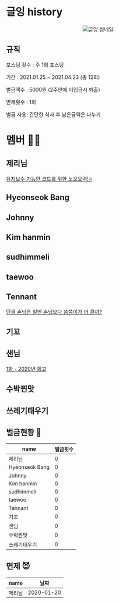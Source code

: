 # 글잉 history

<p align="center">
  <img src="/글잉%20썸네일.jpg" alt="글잉 썸네일" ></img>
</p>

## 규칙
포스팅 횟수 : 주 1회 포스팅

기간 : 2021.01.25 ~ 2021.04.23 (총 12회)

벌금액수 : 5000원 (2주안에 미입금시 퇴출)

면제횟수 : 1회

벌금 사용: 간단한 식사 후 남은금액은 나누기


# 멤버 🙆‍♂️

## 제리님
[유지보수 가능한 코드를 위한 노오오력!🔥](https://velog.io/@jerrynim_/%EC%9C%A0%EC%A7%80%EB%B3%B4%EC%88%98-%EA%B0%80%EB%8A%A5%ED%95%9C-%EC%BD%94%EB%93%9C%EB%A5%BC-%EC%9C%84%ED%95%9C-%EB%85%B8%EC%98%A4%EC%98%A4%EB%A0%A5)

## Hyeonseok Bang

## Johnny

## Kim hanmin

## sudhimmeli

## taewoo

## Tennant
[단골 손님은 일반 손님보다 씀씀이가 더 클까?](https://pazu0522.github.io/%ED%86%B5%EA%B3%84%ED%95%99/%EB%8D%B0%EC%9D%B4%ED%84%B0%20%EB%B6%84%EC%84%9D/mann_whitney_u-test/)

## 기꼬

## 샌님
[1화 - 2020년 회고](https://velog.io/@sannim/1%ED%99%94-2020%EB%85%84-%ED%9A%8C%EA%B3%A0)
## 수박찐맛

## 쓰레기태우기

## 벌금현황 💸
| name | 벌금횟수
|---|---
| 제리님 | 0
| Hyeonseok Bang | 0   
| Johnny | 0 
| Kim hanmin | 0 
| sudhimmeli | 0 
| taewoo | 0 
| Tennant | 0 
| 기꼬 | 0 
| 샌님 | 0 
| 수박찐맛 | 0 
| 쓰레기태우기 | 0 


## 면제 😈
| name | 날짜 
|---|---
| 제리님 | 2020-01-20
